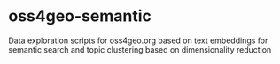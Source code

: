 # oss4geo-semantic
Data exploration scripts for oss4geo.org based on text embeddings for semantic search and topic clustering based on dimensionality reduction

